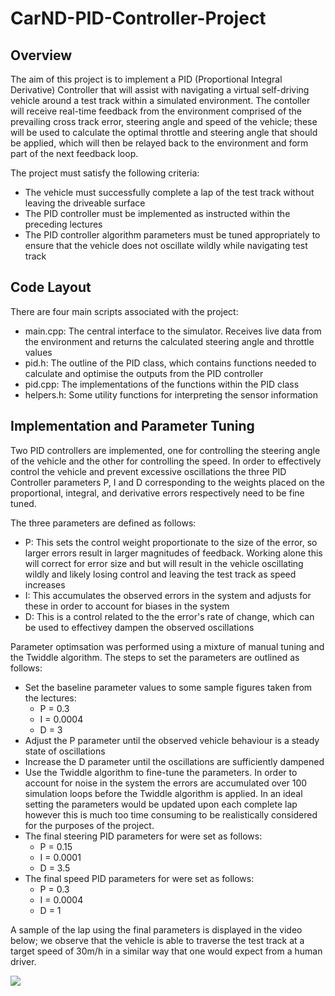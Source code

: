 # CarND-PID-Controller-Project

## Overview 

The aim of this project is to implement a PID (Proportional Integral Derivative) Controller that will assist with navigating a virtual self-driving vehicle around a test track within a simulated environment. The contoller will receive real-time feedback from the environment comprised of the prevailing cross track error, steering angle and speed of the vehicle; these will be used to calculate the optimal throttle and steering angle that should be applied, which will then be relayed back to the environment and form part of the next feedback loop.

The project must satisfy the following criteria:

- The vehicle must successfully complete a lap of the test track without leaving the driveable surface
- The PID controller must be implemented as instructed within the preceding lectures
- The PID controller algorithm parameters must be tuned appropriately to ensure that the vehicle does not oscillate wildly while navigating test track


## Code Layout

There are four main scripts associated with the project:

- main.cpp: The central interface to the simulator. Receives live data from the environment and returns the calculated steering angle and throttle values 
- pid.h: The outline of the PID class, which contains functions needed to calculate and optimise the outputs from the PID controller
- pid.cpp: The implementations of the functions within the PID class
- helpers.h: Some utility functions for interpreting the sensor information


## Implementation and Parameter Tuning

Two PID controllers are implemented, one for controlling the steering angle of the vehicle and the other for controlling the speed. In order to effectively control the vehicle and prevent excessive oscillations the three PID Controller parameters P, I and D corresponding to the weights placed on the proportional, integral, and derivative errors respectively need to be fine tuned.

The three parameters are defined as follows:

- P: This sets the control weight proportionate to the size of the error, so larger errors result in larger magnitudes of feedback. Working alone this will correct for error size and but will result in the vehicle oscillating wildly and likely losing control and leaving the test track as speed increases
- I: This accumulates the observed errors in the system and adjusts for these in order to account for biases in the system
- D: This is a control related to the the error's rate of change, which can be used to effectivey dampen the observed oscillations

Parameter optimsation was performed using a mixture of manual tuning and the Twiddle algorithm. The steps to set the parameters are outlined as follows:

- Set the baseline parameter values to some sample figures taken from the lectures:
  - P = 0.3
  - I = 0.0004
  - D = 3
- Adjust the P parameter until the observed vehicle behaviour is a steady state of oscillations
- Increase the D parameter until the oscillations are sufficiently dampened 
- Use the Twiddle algorithm to fine-tune the parameters. In order to account for noise in the system the errors are accumulated over 100 simulation loops before the Twiddle algorithm is applied. In an ideal setting the parameters would be updated upon each complete lap however this is much too time consuming to be realistically considered for the purposes of the project. 
- The final steering PID parameters for were set as follows:
  - P = 0.15
  - I = 0.0001
  - D = 3.5
- The final speed PID parameters for were set as follows:
  - P = 0.3
  - I = 0.0004
  - D = 1

A sample of the lap using the final parameters is displayed in the video below; we observe that the vehicle is able to traverse the test track at a target speed of 30m/h in a similar way that one would expect from a human driver.

![](/output/PID-controller.gif)
